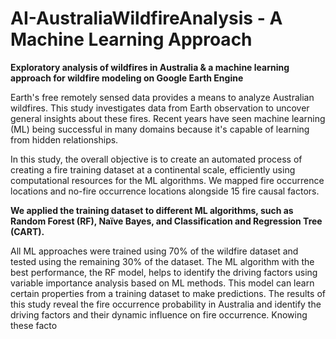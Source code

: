 # AI-AustraliaWildfireAnalysis - A Machine Learning Approach

**Exploratory analysis of wildfires in Australia & a machine learning approach for wildfire modeling on Google Earth Engine**

Earth's free remotely sensed data provides a means to analyze Australian wildfires. This study investigates data from Earth observation to uncover general insights about these fires. Recent years have seen machine learning (ML) being successful in many domains because it's capable of learning from hidden relationships.

In this study, the overall objective is to create an automated process of creating a fire training dataset at a continental scale, efficiently using computational resources for the ML algorithms. We mapped fire occurrence locations and no-fire occurrence locations alongside 15 fire causal factors.

**We applied the training dataset to different ML algorithms, such as Random Forest (RF), Naïve Bayes, and Classification and Regression Tree (CART).**

All ML approaches were trained using 70% of the wildfire dataset and tested using the remaining 30% of the dataset. The ML algorithm with the best performance, the RF model, helps to identify the driving factors using variable importance analysis based on ML methods. This model can learn certain properties from a training dataset to make predictions. The results of this study reveal the fire occurrence probability in Australia and identify the driving factors and their dynamic influence on fire occurrence. Knowing these facto